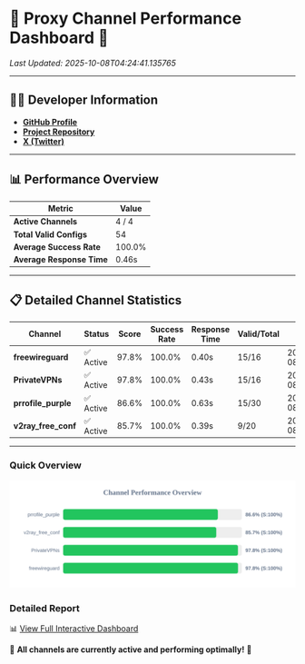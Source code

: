 # 🌟 Proxy Channel Performance Dashboard 🌟

_Last Updated: 2025-10-08T04:24:41.135765_

---

## 👩‍💻 Developer Information

- **[GitHub Profile](https://github.com/4n0nymou3)**  
- **[Project Repository](https://github.com/4n0nymou3/multi-proxy-config-fetcher)**  
- **[X (Twitter)](https://x.com/4n0nymou3)**  

---

## 📊 Performance Overview

| Metric                | Value       |
|-----------------------|-------------|
| **Active Channels**   | 4 / 4       |
| **Total Valid Configs** | 54          |
| **Average Success Rate** | 100.0%      |
| **Average Response Time** | 0.46s       |

---

## 📋 Detailed Channel Statistics

| Channel          | Status     | Score  | Success Rate | Response Time | Valid/Total | Last Success               |
|------------------|------------|--------|--------------|---------------|-------------|----------------------------|
| **freewireguard**  | ✅ Active  | 97.8%  | 100.0% | 0.40s         | 15/16       | 2025-10-08T04:24:41.133682 |
| **PrivateVPNs**  | ✅ Active  | 97.8%  | 100.0% | 0.43s         | 15/16       | 2025-10-08T04:24:40.709679 |
| **prrofile_purple**  | ✅ Active  | 86.6%  | 100.0% | 0.63s         | 15/30       | 2025-10-08T04:24:39.738370 |
| **v2ray_free_conf**  | ✅ Active  | 85.7%  | 100.0% | 0.39s         | 9/20       | 2025-10-08T04:24:40.240040 |

---

### Quick Overview
<div align="center">
  <a href="https://raw.githubusercontent.com/nullluser/NullRepo/refs/heads/main/assets/channel_stats_chart.svg">
    <img src="https://raw.githubusercontent.com/nullluser/NullRepo/refs/heads/main/assets/channel_stats_chart.svg" alt="Source Performance Statistics" width="800">
  </a>
</div>

### Detailed Report
📊 [View Full Interactive Dashboard](https://htmlpreview.github.io/?https://github.com/nullluser/NullRepo/blob/main/assets/performance_report.html)

🎉 **All channels are currently active and performing optimally!** 🎉
